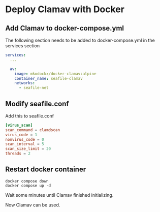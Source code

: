 # Deploy Clamav with Docker

## Add Clamav to docker-compose.yml

The following section needs to be added to docker-compose.yml in the services section

```yml
services:
  ...

  av:
    image: mkodockx/docker-clamav:alpine
    container_name: seafile-clamav
    networks:
      - seafile-net
```

## Modify seafile.conf

Add this to seafile.conf

```conf
[virus_scan]
scan_command = clamdscan
virus_code = 1
nonvirus_code = 0
scan_interval = 5
scan_size_limit = 20
threads = 2
```

## Restart docker container

```shell
docker compose down
docker compose up -d 
```

Wait some minutes until Clamav finished initializing.

Now Clamav can be used.
